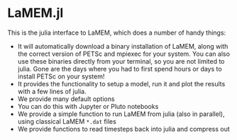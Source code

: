 # LaMEM.jl

This is the julia interface to LaMEM, which does a number of handy things:

- It will automatically download a binary installation of LaMEM, along with the correct version of PETSc and mpiexec for your system. You can also use these binaries directly from your terminal, so you are not limited to julia. Gone are the days where you had to first spend hours or days to install PETSc on your system!
- It provides the functionality to setup a model, run it and plot the results with a few lines of julia.
- We provide many default options
- You can do this with Jupyter or Pluto notebooks
- We provide a simple function to run LaMEM from julia (also in parallel), using classical LaMEM `*.dat` files
- We provide functions to read timesteps back into julia and compress out 